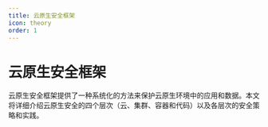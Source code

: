 ```yaml
---
title: 云原生安全框架
icon: theory
order: 1
---
```


# 云原生安全框架

云原生安全框架提供了一种系统化的方法来保护云原生环境中的应用和数据。本文将详细介绍云原生安全的四个层次（云、集群、容器和代码）以及各层次的安全策略和实践。
